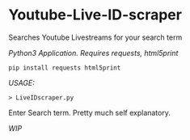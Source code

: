 # Youtube-Live-ID-scraper
Searches Youtube Livestreams for your search term

*Python3 Application.*
*Requires requests, html5print*

```
pip install requests html5print
```

*USAGE:*
```
> LiveIDscraper.py
```
Enter Search term. Pretty much self explanatory.


*WIP*
